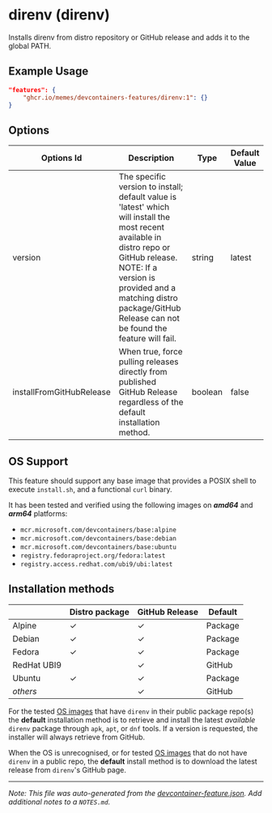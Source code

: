 
# direnv (direnv)

Installs direnv from distro repository or GitHub release and adds it to the global PATH.

## Example Usage

```json
"features": {
    "ghcr.io/memes/devcontainers-features/direnv:1": {}
}
```

## Options

| Options Id | Description | Type | Default Value |
|-----|-----|-----|-----|
| version | The specific version to install; default value is 'latest' which will install the most recent available in distro repo or GitHub release. NOTE: If a version is provided and a matching distro package/GitHub Release can not be found the feature will fail. | string | latest |
| installFromGitHubRelease | When true, force pulling releases directly from published GitHub Release regardless of the default installation method. | boolean | false |

<!-- markdownlint-disable MD041 -->
## OS Support

This feature should support any base image that provides a POSIX shell to execute `install.sh`, and a functional `curl`
binary.

It has been tested and verified using the following images on ***amd64*** and ***arm64*** platforms:

* `mcr.microsoft.com/devcontainers/base:alpine`
* `mcr.microsoft.com/devcontainers/base:debian`
* `mcr.microsoft.com/devcontainers/base:ubuntu`
* `registry.fedoraproject.org/fedora:latest`
* `registry.access.redhat.com/ubi9/ubi:latest`

## Installation methods

| |Distro package|GitHub Release|Default|
|-|----|--------------|-------|
|Alpine| &check;| &check; | Package |
|Debian| &check; | &check; | Package |
|Fedora| &check; | &check; | Package |
|RedHat UBI9| | &check; | GitHub |
|Ubuntu| &check; | &check; | Package |
|*others*| | &check; | GitHub |

For the tested [OS images](#os-support) that have `direnv` in their public package repo(s) the **default** installation
method is to retrieve and install the latest *available* `direnv` package through `apk`, `apt`, or `dnf` tools. If a
version is requested, the installer will always retrieve from GitHub.

When the OS is unrecognised, or for tested [OS images](#os-support) that do not have `direnv` in a public repo, the
**default** install method is to download the latest release from `direnv`'s GitHub page.


---

_Note: This file was auto-generated from the [devcontainer-feature.json](https://github.com/memes/devcontainers-features/blob/main/src/direnv/devcontainer-feature.json).  Add additional notes to a `NOTES.md`._
